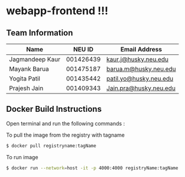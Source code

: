 # webapp-frontend !!!

## Team Information

| Name | NEU ID | Email Address |
| --- | --- | --- |
|Jagmandeep Kaur | 001426439|kaur.j@husky.neu.edu |  | | |
|Mayank Barua| 001475187| barua.m@husky.neu.edu|
|Yogita Patil| 001435442|patil.yo@husky.neu.edu |
|Prajesh Jain| 001409343| Jain.pra@husky.neu.edu|


## Docker Build Instructions

Open terminal and run the following commands :

To pull the image from the registry with tagname

```bash
$ docker pull registryname:tagName
```

To run image 

```bash
$ docker run --network=host -it -p 4000:4000 registryName:tagName
```
